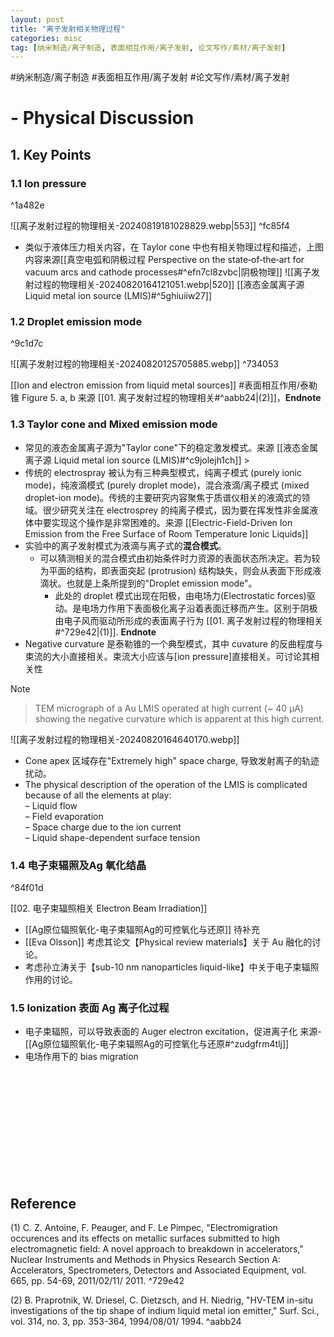 ```yaml
---
layout: post
title: "离子发射相关物理过程"
categories: misc
tag: [纳米制造/离子制造, 表面相互作用/离子发射, 论文写作/素材/离子发射]
---
```



#纳米制造/离子制造 #表面相互作用/离子发射  #论文写作/素材/离子发射

# - Physical Discussion
## 1. Key Points
### 1.1 Ion pressure

^1a482e

![[离子发射过程的物理相关-20240819181028829.webp|553]] ^fc85f4
- 类似于液体压力相关内容，在 Taylor cone 中也有相关物理过程和描述，上图内容来源[[真空电弧和阴极过程 Perspective on the state‐of‐the‐art for vacuum arcs and cathode processes#^efn7cl8zvbc|阴极物理]]
![[离子发射过程的物理相关-20240820164121051.webp|520]]
[[液态金属离子源 Liquid metal ion source (LMIS)#^5ghiuiiw27]]

### 1.2 Droplet emission mode

^9c1d7c

![[离子发射过程的物理相关-20240820125705885.webp]] ^734053

[[Ion and electron emission from liquid metal sources]] #表面相互作用/泰勒锥 
Figure 5. a, b 来源 [[01. 离子发射过程的物理相关#^aabb24|(2)]]，**Endnote**

### 1.3 Taylor cone and Mixed emission mode
- 常见的液态金属离子源为"Taylor cone"下的稳定激发模式。来源 [[液态金属离子源 Liquid metal ion source (LMIS)#^c9jolejh1ch]] > 
- 传统的 electrospray 被认为有三种典型模式，纯离子模式 (purely ionic mode)，纯液滴模式 (purely droplet mode)，混合液滴/离子模式 (mixed droplet-ion mode)。传统的主要研究内容聚焦于质谱仪相关的液滴式的领域。很少研究关注在 electrosprey 的纯离子模式，因为要在挥发性非金属液体中要实现这个操作是非常困难的。来源 [[Electric-Field-Driven Ion Emission from the Free Surface of Room Temperature Ionic Liquids]] 
- 实验中的离子发射模式为液滴与离子式的**混合模式**。
	- 可以猜测相关的混合模式由初始条件时力资源的表面状态所决定。若为较为平面的结构，即表面突起 (protrusion) 结构缺失，则会从表面下形成液滴状。也就是上条所提到的"Droplet emission mode"。
		- 此处的 droplet 模式出现在阳极，由电场力(Electrostatic forces)驱动。是电场力作用下表面极化离子沿着表面迁移而产生。区别于阴极由电子风而驱动所形成的表面离子行为 [[01. 离子发射过程的物理相关#^729e42|(1)]]. **Endnote**
- Negative curvature 是泰勒锥的一个典型模式，其中 cuvature 的反曲程度与束流的大小直接相关。束流大小应该与[ion pressure]直接相关。可讨论其相关性
> [!NOTE]
> > TEM micrograph of a Au LMIS operated at high current (~ 40 μA) showing the negative curvature which is apparent at this high current.

![[离子发射过程的物理相关-20240820164640170.webp]]
- Cone apex 区域存在"Extremely high" space charge, 导致发射离子的轨迹扰动。
- The physical description of the operation of the  LMIS is complicated because of all the elements  at play:  
	– Liquid flow  
	– Field evaporation  
	– Space charge due to the ion current  
	– Liquid shape-dependent surface tension



### 1.4 电子束辐照及Ag 氧化结晶

^84f01d

[[02. 电子束辐照相关 Electron Beam Irradiation]]

-  [[Ag原位辐照氧化-电子束辐照Ag的可控氧化与还原]]    待补充
- [[Eva Olsson]] 考虑其论文【Physical review materials】关于 Au 融化的讨论。
- 考虑孙立涛关于【sub-10 nm nanoparticles liquid-like】中关于电子束辐照作用的讨论。



### 1.5 Ionization 表面 Ag 离子化过程
- 电子束辐照，可以导致表面的 Auger electron excitation，促进离子化
   来源- [[Ag原位辐照氧化-电子束辐照Ag的可控氧化与还原#^zudgfrm4tlj]]
- 电场作用下的 bias migration











<br><br><br><br><br><br><br><br><br><br>


## Reference
(1) C. Z. Antoine, F. Peauger, and F. Le Pimpec, "Electromigration occurences and its effects on metallic surfaces submitted to high electromagnetic field: A novel approach to breakdown in accelerators," Nuclear Instruments and Methods in Physics Research Section A: Accelerators, Spectrometers, Detectors and Associated Equipment, vol. 665, pp. 54-69, 2011/02/11/ 2011. ^729e42

(2) B. Praprotnik, W. Driesel, C. Dietzsch, and H. Niedrig, "HV-TEM in-situ investigations of the tip shape of indium liquid metal ion emitter," Surf. Sci., vol. 314, no. 3, pp. 353-364, 1994/08/01/ 1994. ^aabb24
